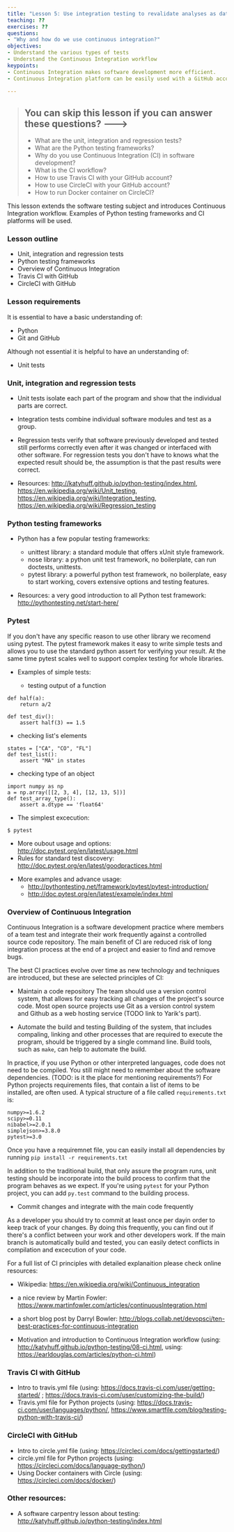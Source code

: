 ```yaml
---
title: "Lesson 5: Use integration testing to revalidate analyses as data and software change"
teaching: ??
exercises: ??
questions:
- "Why and how do we use continuous integration?"
objectives:
- Understand the various types of tests
- Understand the Continuous Integration workflow 
keypoints:
- Continuous Integration makes software development more efficient.
- Continuous Integration platform can be easily used with a GitHub account.

---
```


> ## You can skip this lesson if you can answer these questions? --->
>
>  - What are the unit, integration and regression tests?
>  - What are the Python testing frameworks?
>  - Why do you use Continuous Integration (CI) in software development?
>  - What is the CI workflow?
>  - How to use Travis CI with your GitHub account?
>  - How to use CircleCI with your GitHub account?
>  - How to run Docker container on CircleCI?


This lesson extends the software testing subject 
and introduces Continuous Integration workflow. Examples of Python testing frameworks 
and CI platforms will be used.   

### Lesson outline

- Unit, integration and regression tests
- Python testing frameworks
- Overview of Continuous Integration
- Travis CI with GitHub
- CircleCI with GitHub

### Lesson requirements

It is essential to have a basic understanding of:
- Python
- Git and GitHub

Although not essential it is helpful to have an understanding of:
- Unit tests

### Unit, integration and regression tests

- Unit tests isolate each part of the program and show that the individual parts are correct.

- Integration tests combine individual software modules and test as a group. 

- Regression tests verify that software previously developed and tested still 
  performs correctly even after it was changed or interfaced with other software. 
  For regression tests you don't have to knows what the expected result should be, 
  the assumption is that the past results were correct. 

- Resources: http://katyhuff.github.io/python-testing/index.html, 
             https://en.wikipedia.org/wiki/Unit_testing,
             https://en.wikipedia.org/wiki/Integration_testing,
	     https://en.wikipedia.org/wiki/Regression_testing


### Python testing frameworks
- Python has a few popular testing frameworks:
  * unittest library: a standard module that offers xUnit style framework.
  * nose library: a python unit test framework, no boilerplate, can run doctests, unittests.  
  * pytest library: a powerful python test framework, no boilerplate, easy to start working, 
    covers extensive options and testing features. 

- Resources: a very good introduction to all Python test framework: http://pythontesting.net/start-here/


### Pytest 
If you don't have any specific reason to use other library we recomend using pytest. 
The pytest framework makes it easy to write simple tests and allows you to use 
the standard python assert for verifying your result.
At the same time pytest scales well to support complex testing for whole libraries.

- Examples of simple tests:
  
  * testing output of a function 
~~~
def half(a):
    return a/2

def test_div():
    assert half(3) == 1.5
~~~

  * checking list's elements
~~~
states = ["CA", "CO", "FL"]
def test_list():
    assert "MA" in states
~~~

  * checking type of an object
~~~
import numpy as np
a = np.array([[2, 3, 4], [12, 13, 5])]
def test_array_type():
    assert a.dtype == 'float64'
~~~


- The simplest excecution:
~~~
$ pytest
~~~
  * More oubout usage and options: http://doc.pytest.org/en/latest/usage.html
  * Rules for standard test discovery: http://doc.pytest.org/en/latest/goodpractices.html


- More examples and advance usage:
  * http://pythontesting.net/framework/pytest/pytest-introduction/
  * http://doc.pytest.org/en/latest/example/index.html


### Overview of Continuous Integration
Continuous Integration is a software development practice where members of a team test and integrate their work frequently against a controlled source code repository. The main benefit of CI are reduced risk of long integration process at the end of a project and easier to find and remove bugs.

The best CI practices evolve over time as new technology and techniques are introduced, 
but these are selected principles of CI:

 * Maintain a code repository
The team should use a version control system, 
that allows for easy tracking all changes of the project's source code. 
Most open source projects use Git as a version control system and Github as a web hosting service
(TODO link to Yarik's part).


 * Automate the build and testing
Building of the system, that includes compaling, linking and other processes that are required 
to execute the program, should be triggered by a single command line. 
Build tools, such as `make`, can help to automate the build.

In practice, if you use Python or other interpreted languages, 
code does not need to be compiled. 
You still might need to remember about the software dependencies. (TODO: is it the place for mentioning requirements?)
For Python projects requirements files, that contain a list of items to be installed,
are often used. A typical structure of a file called `requirements.txt` is:

~~~
numpy>=1.6.2
scipy>=0.11
nibabel>=2.0.1
simplejson>=3.8.0 
pytest>=3.0
~~~

Once you have a requiremnet file, you can easily install all dependencies by running
`pip install -r requirements.txt`


In addition to the traditional build, that only assure the program runs,
unit testing should be incorporate into the build process to confirm that
the program behaves as we expect.
If you're using `pytest` for your Python project, you can add `py.test` command to
the building process.

* Commit changes and integrate with the main code frequently

As a developer you should try to commit at least once per dayin order to keep track 
of your changes.
By doing this frequently, you can find out if there's a conflict between your work 
and other developers work.
If the main branch is automatically build and tested, 
you can easily  detect conflicts in compilation and excecution of your code. 


For a full list of CI principles with detailed explanaition please check online resources:
- Wikipedia: https://en.wikipedia.org/wiki/Continuous_integration
- a nice review by Martin Fowler: https://www.martinfowler.com/articles/continuousIntegration.html
- a short blog post by Darryl Bowler: http://blogs.collab.net/devopsci/ten-best-practices-for-continuous-integration


- Motivation and introduction to Continuous Integration workflow (using: http://katyhuff.github.io/python-testing/08-ci.html, using: https://earldouglas.com/articles/python-ci.html)

### Travis CI with GitHub
- Intro to travis.yml file (using: https://docs.travis-ci.com/user/getting-started/ ; https://docs.travis-ci.com/user/customizing-the-build/)
- Travis.yml file for Python projects (using: https://docs.travis-ci.com/user/languages/python/,
https://www.smartfile.com/blog/testing-python-with-travis-ci/)

### CircleCI with GitHub
- Intro to circle.yml file (using: https://circleci.com/docs/gettingstarted/)
- circle.yml file for Python projects (using: https://circleci.com/docs/language-python/)
- Using Docker containers with Circle (using: https://circleci.com/docs/docker/)


### Other resources:
- A software carpentry lesson about testing: http://katyhuff.github.io/python-testing/index.html
